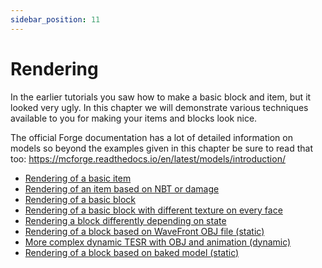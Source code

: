 ```yaml
---
sidebar_position: 11
---
```


# Rendering

In the earlier tutorials you saw how to make a basic block and item, but it looked very ugly.
In this chapter we will demonstrate various techniques available to you for making your items and blocks look nice.

The official Forge documentation has a lot of detailed information on models so beyond the examples given in this chapter be sure to read that too: https://mcforge.readthedocs.io/en/latest/models/introduction/

* [Rendering of a basic item](./item.md)
* [Rendering of an item based on NBT or damage](./item-nbt.md)
* [Rendering of a basic block](./block.md)
* [Rendering of a basic block with different texture on every face](./block-face.md)
* [Rendering a block differently depending on state](./block-state.md)
* [Rendering of a block based on WaveFront OBJ file (static)](./block-obj.md)
* [More complex dynamic TESR with OBJ and animation (dynamic)](./tile-entity.md)
* [Rendering of a block based on baked model (static)](./block-baked.md)
